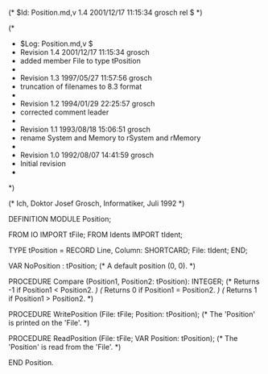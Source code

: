 (* $Id: Position.md,v 1.4 2001/12/17 11:15:34 grosch rel $ *)

(*
 * $Log: Position.md,v $
 * Revision 1.4  2001/12/17 11:15:34  grosch
 * added member File to type tPosition
 *
 * Revision 1.3  1997/05/27 11:57:56  grosch
 * truncation of filenames to 8.3 format
 *
 * Revision 1.2  1994/01/29 22:25:57  grosch
 * corrected comment leader
 *
 * Revision 1.1  1993/08/18  15:06:51  grosch
 * rename System and Memory to rSystem and rMemory
 *
 * Revision 1.0  1992/08/07  14:41:59  grosch
 * Initial revision
 *
 *)

(* Ich, Doktor Josef Grosch, Informatiker, Juli 1992 *)

DEFINITION MODULE Position;

FROM IO		IMPORT tFile;
FROM Idents	IMPORT tIdent;

TYPE	  tPosition	= RECORD Line, Column: SHORTCARD; File: tIdent; END;

VAR	  NoPosition	: tPosition;
			(* A default position (0, 0).			*)

PROCEDURE Compare	(Position1, Position2: tPosition): INTEGER;
			(* Returns -1 if Position1 < Position2.		*)
			(* Returns  0 if Position1 = Position2.		*)
			(* Returns  1 if Position1 > Position2.		*)

PROCEDURE WritePosition	(File: tFile; Position: tPosition);
			(* The 'Position' is printed on the 'File'.	*)

PROCEDURE ReadPosition	(File: tFile; VAR Position: tPosition);
			(* The 'Position' is read from the 'File'.	*)

END Position.
